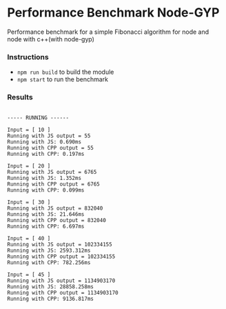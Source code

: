 # Performance Benchmark Node-GYP
Performance benchmark for a simple Fibonacci algorithm for node and node with c++(with node-gyp)

### Instructions

* ```npm run build``` to build the module
* ```npm start``` to run the benchmark

### Results

```

----- RUNNING ------

Input = [ 10 ]
Running with JS output = 55
Running with JS: 0.690ms
Running with CPP output = 55
Running with CPP: 0.197ms
 
Input = [ 20 ]
Running with JS output = 6765
Running with JS: 1.352ms
Running with CPP output = 6765
Running with CPP: 0.099ms
 
Input = [ 30 ]
Running with JS output = 832040
Running with JS: 21.646ms
Running with CPP output = 832040
Running with CPP: 6.697ms
 
Input = [ 40 ]
Running with JS output = 102334155
Running with JS: 2593.312ms
Running with CPP output = 102334155
Running with CPP: 782.256ms
 
Input = [ 45 ]
Running with JS output = 1134903170
Running with JS: 28858.258ms
Running with CPP output = 1134903170
Running with CPP: 9136.817ms
 
```
